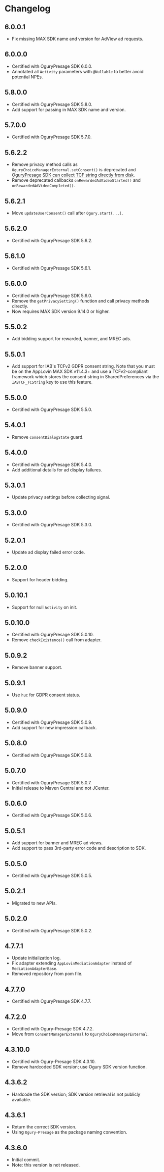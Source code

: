 # Changelog

## 6.0.0.1
* Fix missing MAX SDK name and version for AdView ad requests.

## 6.0.0.0
* Certified with OguryPresage SDK 6.0.0.
* Annotated all `Activity` parameters with `@Nullable` to better avoid potential NPEs.

## 5.8.0.0
* Certified with OguryPresage SDK 5.8.0.
* Add support for passing in MAX SDK name and version.

## 5.7.0.0
* Certified with OguryPresage SDK 5.7.0.

## 5.6.2.2
* Remove privacy method calls as `OguryChoiceManagerExternal.setConsent()` is deprecated and [OguryPresage SDK can collect TCF string directly from disk](https://ogury-ltd.gitbook.io/android/ogury-choice-manager/third-party-consent-manager#case-a-your-cmp-is-compatible-with-the-iab-gdpr-consent-framework).
* Remove deprecated callbacks `onRewardedAdVideoStarted()` and `onRewardedAdVideoCompleted()`.

## 5.6.2.1
* Move `updateUserConsent()` call after `Ogury.start(...)`.

## 5.6.2.0
* Certified with OguryPresage SDK 5.6.2.

## 5.6.1.0
* Certified with OguryPresage SDK 5.6.1.

## 5.6.0.0
* Certified with OguryPresage SDK 5.6.0.
* Remove the `getPrivacySetting()` function and call privacy methods directly.
* Now requires MAX SDK version 9.14.0 or higher.

## 5.5.0.2
* Add bidding support for rewarded, banner, and MREC ads.

## 5.5.0.1
* Add support for IAB's TCFv2 GDPR consent string. Note that you must be on the AppLovin MAX SDK v11.4.3+ and use a TCFv2-compliant framework which stores the consent string in SharedPreferences via the `IABTCF_TCString` key to use this feature.

## 5.5.0.0
* Certified with OguryPresage SDK 5.5.0.

## 5.4.0.1
* Remove `consentDialogState` guard.

## 5.4.0.0
* Certified with OguryPresage SDK 5.4.0.
* Add additional details for ad display failures.

## 5.3.0.1
* Update privacy settings before collecting signal.

## 5.3.0.0
* Certified with OguryPresage SDK 5.3.0.

## 5.2.0.1
* Update ad display failed error code.

## 5.2.0.0
* Support for header bidding.

## 5.0.10.1
* Support for null `Activity` on init.

## 5.0.10.0
* Certified with OguryPresage SDK 5.0.10.
* Remove `checkExistence()` call from adapter.

## 5.0.9.2
* Remove banner support.

## 5.0.9.1
* Use `huc` for GDPR consent status.

## 5.0.9.0
* Certified with OguryPresage SDK 5.0.9.
* Add support for new impression callback.

## 5.0.8.0
* Certified with OguryPresage SDK 5.0.8.

## 5.0.7.0
* Certified with OguryPresage SDK 5.0.7.
* Initial release to Maven Central and not JCenter.

## 5.0.6.0
* Certified with OguryPresage SDK 5.0.6.

## 5.0.5.1
* Add support for banner and MREC ad views.
* Add support to pass 3rd-party error code and description to SDK.

## 5.0.5.0
* Certified with OguryPresage SDK 5.0.5.

## 5.0.2.1
* Migrated to new APIs.

## 5.0.2.0
* Certified with OguryPresage SDK 5.0.2.

## 4.7.7.1
* Update initialization log.
* Fix adapter extending `AppLovinMediationAdapter` instead of `MediationAdapterBase`.
* Removed repository from pom file.

## 4.7.7.0
* Certified with OguryPresage SDK 4.7.7.

## 4.7.2.0
* Certified with Ogury-Presage SDK 4.7.2.
* Move from `ConsentManagerExternal` to `OguryChoiceManagerExternal`.

## 4.3.10.0
* Certified with Ogury-Presage SDK 4.3.10.
* Remove hardcoded SDK version; use Ogury SDK version function.

## 4.3.6.2
* Hardcode the SDK version; SDK version retrieval is not publicly available.

## 4.3.6.1
* Return the correct SDK version.
* Using `Ogury-Presage` as the package naming convention.

## 4.3.6.0
* Initial commit.
* Note: this version is not released.
